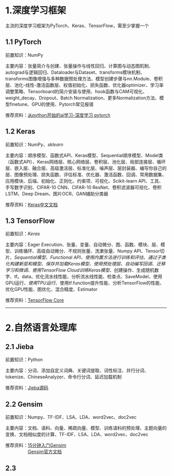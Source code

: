 # 1.深度学习框架
主流的深度学习框架为PyTorch、Keras、TensorFlow，需至少掌握一个

## 1.1 PyTorch
前置知识：NumPy  

主要内容：张量简介与创建、张量操作与线性回归、计算图与动态图机制、autograd与逻辑回归、Dataloader与Dataset、transforms模块机制、transforms图像增强与多种数据预处理方法、模型创建步骤与nn.Module、卷积层、池化-线性-激活函数层、权值初始化、损失函数、优化器optimizer、学习率调整策略、Tensorboard的简介安装与使用、hook函数与CAM可视化、weight_decay、Dropout、Batch Normalization、更多Normalization方法、模型finetune、GPU的使用、Pytorch常见报错  

推荐资料：[从python开始的ai学习-深度学习 pytorch](https://github.com/Discrete-Mathematics/ai-self-learning/tree/main/%E4%BB%8Epython%E5%BC%80%E5%A7%8B%E7%9A%84ai%E5%AD%A6%E4%B9%A0/%E6%B7%B1%E5%BA%A6%E5%AD%A6%E4%B9%A0%20pytorch)

## 1.2 Keras
前置知识：NumPy、*sklearn*  

主要内容：顺序模型、函数式API、Keras模型、Sequential顺序模型、Model类（函数式API）、Keras网络层、核心网络层、卷积层、池化层、局部连接层、循环层、嵌入层、融合层、高级激活层、标准化层、噪声层、层封装器、编写你自己的层、图像预处理、损失函数、评估标准、优化器、激活函数、回调、常用数据集、应用模块、后端、初始化、正则化、约束项、可视化、Scikit-learn API、工具、手写数字识别、CIFAR-10 CNN、CIFAR-10 ResNet、卷积滤波器可视化、卷积LSTM、Deep Dream、图片OCR、GAN辅助分类器

推荐资料：[Keras中文文档](https://keras-zh.readthedocs.io/)

## 1.3 TensorFlow
前置知识：*Keras*

主要内容：Eager Execution、张量、变量、自动微分、图、函数、模块、层、模型、训练循环、高级自动微分、不规则张量、洗漱张量、Numpy API、Tensor切片、*Sequential模型、Functional API、使用内置方法进行训练和评估、通过子类化构建新层和模型、保存并加载Keras模型、使用预处理层、自动编写回调、迁移学习和微调、使用TensorFlow Cloud训练Keras模型*、创建操作、生成随机数字、tf。data、优化流水线性能、分析流水线性能、检查点、SaveModel、使用GPU运行、*使用TPU运行*、使用tf.function提升性能、分析TensorFlow的性能、优化GPU性能、图优化、混合精度、Estimator  

推荐资料：[TensorFlow Core](https://tensorflow.google.cn/guide?hl=zh-cn)

---
# 2.自然语言处理库

## 2.1 Jieba
前置知识：Python  

主要内容：分词、添加自定义词典、关键词提取、词性标注、并行分词、tokenize、ChineseAnalyzer、命令行分词、延迟加载机制  

推荐资料：[Jieba源码](https://github.com/fxsjy/jieba)  

## 2.2 Gensim
前置知识：Numpy、TF-IDF、LSA、LDA、word2vec、doc2vec  

主要内容：文档、语料、向量、稀疏向量、模型、训练语料的预处理、主题向量的变换、文档相似度的计算、TF-IDF、LSA、LDA、word2vec、doc2vec  

推荐资料：[15分钟入门Gensim](https://zhuanlan.zhihu.com/p/37175253)  
　　　　　[Gensim官方文档](https://radimrehurek.com/gensim/auto_examples/index.html#documentation)

## 2.3
